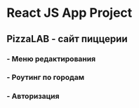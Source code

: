 # React JS App Project
## PizzaLAB - сайт пиццерии

### - Меню редактирования
### - Роутинг по городам
### - Авторизация
